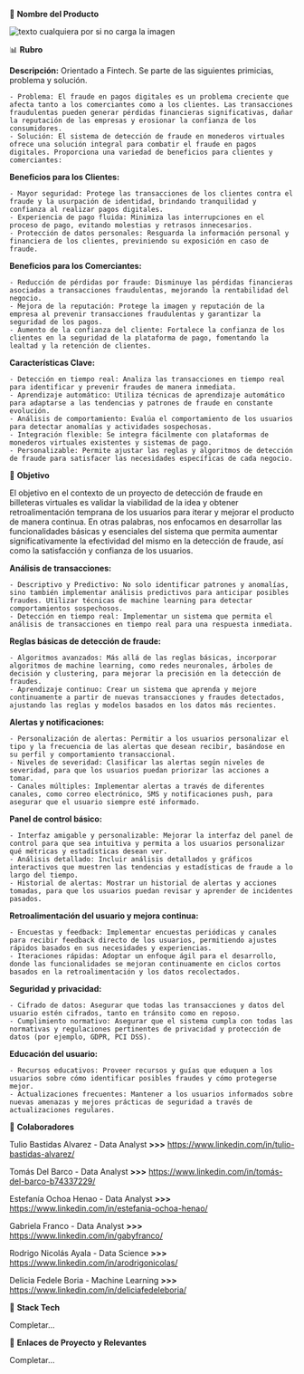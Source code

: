 💎 **Nombre del Producto**

![texto cualquiera por si no carga la imagen](https://github.com/No-Country/c18-80-t-data-bi/blob/main/WS.png)


📊 **Rubro**


**Descripción:** Orientado a Fintech. Se parte de las siguientes primicias, problema y solución.

    - Problema: El fraude en pagos digitales es un problema creciente que afecta tanto a los comerciantes como a los clientes. Las transacciones fraudulentas pueden generar pérdidas financieras significativas, dañar la reputación de las empresas y erosionar la confianza de los consumidores.
    - Solución: El sistema de detección de fraude en monederos virtuales ofrece una solución integral para combatir el fraude en pagos digitales. Proporciona una variedad de beneficios para clientes y comerciantes:


**Beneficios para los Clientes:**

    - Mayor seguridad: Protege las transacciones de los clientes contra el fraude y la usurpación de identidad, brindando tranquilidad y confianza al realizar pagos digitales.
    - Experiencia de pago fluida: Minimiza las interrupciones en el proceso de pago, evitando molestias y retrasos innecesarios.
    - Protección de datos personales: Resguarda la información personal y financiera de los clientes, previniendo su exposición en caso de fraude.

**Beneficios para los Comerciantes:**

    - Reducción de pérdidas por fraude: Disminuye las pérdidas financieras asociadas a transacciones fraudulentas, mejorando la rentabilidad del negocio.
    - Mejora de la reputación: Protege la imagen y reputación de la empresa al prevenir transacciones fraudulentas y garantizar la seguridad de los pagos.
    - Aumento de la confianza del cliente: Fortalece la confianza de los clientes en la seguridad de la plataforma de pago, fomentando la lealtad y la retención de clientes.

**Características Clave:**

    - Detección en tiempo real: Analiza las transacciones en tiempo real para identificar y prevenir fraudes de manera inmediata.
    - Aprendizaje automático: Utiliza técnicas de aprendizaje automático para adaptarse a las tendencias y patrones de fraude en constante evolución.
    - Análisis de comportamiento: Evalúa el comportamiento de los usuarios para detectar anomalías y actividades sospechosas.
    - Integración flexible: Se integra fácilmente con plataformas de monederos virtuales existentes y sistemas de pago.
    - Personalizable: Permite ajustar las reglas y algoritmos de detección de fraude para satisfacer las necesidades específicas de cada negocio.


🎯 **Objetivo**


El objetivo en el contexto de un proyecto de detección de fraude en billeteras virtuales es validar la viabilidad de la idea y obtener retroalimentación temprana de los usuarios para iterar y mejorar el producto de manera continua. En otras palabras, nos enfocamos en desarrollar las funcionalidades básicas y esenciales del sistema que permita aumentar significativamente la efectividad del mismo en la detección de fraude, así como la satisfacción y confianza de los usuarios.

**Análisis de transacciones:**

    - Descriptivo y Predictivo: No solo identificar patrones y anomalías, sino también implementar análisis predictivos para anticipar posibles fraudes. Utilizar técnicas de machine learning para detectar comportamientos sospechosos.
    - Detección en tiempo real: Implementar un sistema que permita el análisis de transacciones en tiempo real para una respuesta inmediata.
    
**Reglas básicas de detección de fraude:**

    - Algoritmos avanzados: Más allá de las reglas básicas, incorporar algoritmos de machine learning, como redes neuronales, árboles de decisión y clustering, para mejorar la precisión en la detección de fraudes.
    - Aprendizaje continuo: Crear un sistema que aprenda y mejore continuamente a partir de nuevas transacciones y fraudes detectados, ajustando las reglas y modelos basados en los datos más recientes.
    
**Alertas y notificaciones:**

    - Personalización de alertas: Permitir a los usuarios personalizar el tipo y la frecuencia de las alertas que desean recibir, basándose en su perfil y comportamiento transaccional.
    - Niveles de severidad: Clasificar las alertas según niveles de severidad, para que los usuarios puedan priorizar las acciones a tomar.
    - Canales múltiples: Implementar alertas a través de diferentes canales, como correo electrónico, SMS y notificaciones push, para asegurar que el usuario siempre esté informado.
    
**Panel de control básico:**

    - Interfaz amigable y personalizable: Mejorar la interfaz del panel de control para que sea intuitiva y permita a los usuarios personalizar qué métricas y estadísticas desean ver.
    - Análisis detallado: Incluir análisis detallados y gráficos interactivos que muestren las tendencias y estadísticas de fraude a lo largo del tiempo.
    - Historial de alertas: Mostrar un historial de alertas y acciones tomadas, para que los usuarios puedan revisar y aprender de incidentes pasados.
    
**Retroalimentación del usuario y mejora continua:**

    - Encuestas y feedback: Implementar encuestas periódicas y canales para recibir feedback directo de los usuarios, permitiendo ajustes rápidos basados en sus necesidades y experiencias.
    - Iteraciones rápidas: Adoptar un enfoque ágil para el desarrollo, donde las funcionalidades se mejoran continuamente en ciclos cortos basados en la retroalimentación y los datos recolectados.
    
**Seguridad y privacidad:**

    - Cifrado de datos: Asegurar que todas las transacciones y datos del usuario estén cifrados, tanto en tránsito como en reposo.
    - Cumplimiento normativo: Asegurar que el sistema cumpla con todas las normativas y regulaciones pertinentes de privacidad y protección de datos (por ejemplo, GDPR, PCI DSS).
    
**Educación del usuario:**
  
    - Recursos educativos: Proveer recursos y guías que eduquen a los usuarios sobre cómo identificar posibles fraudes y cómo protegerse mejor.
    - Actualizaciones frecuentes: Mantener a los usuarios informados sobre nuevas amenazas y mejores prácticas de seguridad a través de actualizaciones regulares.


🧩 **Colaboradores**


Tulio Bastidas Alvarez - Data Analyst **>>>** https://www.linkedin.com/in/tulio-bastidas-alvarez/

Tomás Del Barco - Data Analyst **>>>**  https://www.linkedin.com/in/tomás-del-barco-b74337229/

Estefanía Ochoa Henao - Data Analyst **>>>** https://www.linkedin.com/in/estefania-ochoa-henao/

Gabriela Franco - Data Analyst **>>>** https://www.linkedin.com/in/gabyfranco/

Rodrigo Nicolás Ayala - Data Science **>>>** https://www.linkedin.com/in/arodrigonicolas/

Delicia Fedele Boria - Machine Learning **>>>** https://www.linkedin.com/in/deliciafedeleboria/


🤖 **Stack Tech**

Completar...


🔗 **Enlaces de Proyecto y Relevantes**

Completar...

